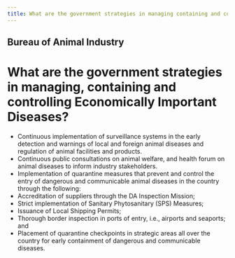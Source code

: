 ```yaml
---
title: What are the government strategies in managing containing and controlling Economically Important Diseases
---
```


## Bureau of Animal Industry

# What are the government strategies in managing, containing and controlling Economically Important Diseases?


 - Continuous implementation of surveillance systems in the early detection and warnings of local and foreign animal diseases and regulation of animal facilities and products.
 - Continuous public consultations on animal welfare, and health forum on animal diseases to inform industry stakeholders.
 - Implementation of quarantine measures that prevent and control the entry of dangerous and communicable animal diseases in the country through the following:
 - Accreditation of suppliers through the DA Inspection Mission;
 - Strict implementation of Sanitary Phytosanitary (SPS) Measures;
 - Issuance of Local Shipping Permits;
 - Thorough border inspection in ports of entry, i.e., airports and seaports; and
 - Placement of quarantine checkpoints in strategic areas all over the country for early containment of dangerous and communicable diseases.
